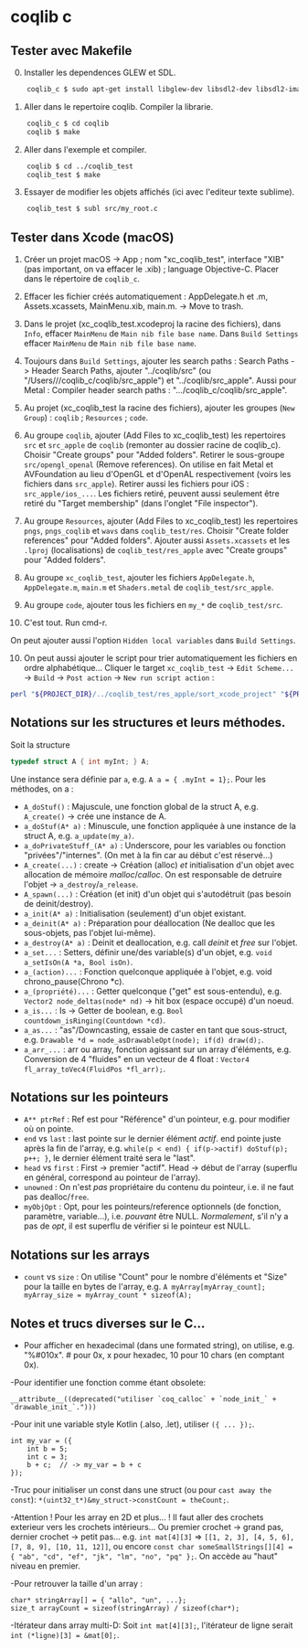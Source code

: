 #  coqlib c

## Tester avec Makefile

0. Installer les dependences GLEW et SDL.
```bash
    coqlib_c $ sudo apt-get install libglew-dev libsdl2-dev libsdl2-image-dev libsdl2-ttf-dev libglm-dev libunwind-dev
```

1. Aller dans le repertoire coqlib. Compiler la librarie.
```bash
    coqlib_c $ cd coqlib
    coqlib $ make
```

2. Aller dans l'exemple et compiler.
```bash
    coqlib $ cd ../coqlib_test
    coqlib_test $ make
```

3. Essayer de modifier les objets affichés (ici avec l'editeur texte sublime).
```bash
    coqlib_test $ subl src/my_root.c
```

## Tester dans Xcode (macOS)

1. Créer un projet macOS -> App ; nom "xc_coqlib_test", interface "XIB" (pas important, on va effacer le .xib) ; language Objective-C. Placer dans le répertoire de `coqlib_c`.

2. Effacer les fichier créés automatiquement : AppDelegate.h et .m, Assets.xcassets, MainMenu.xib, main.m. -> Move to trash.

3. Dans le projet (xc_coqlib_test.xcodeproj la racine des fichiers), dans `Info`, effacer `MainMenu` de `Main nib file base name`. Dans `Build Settings` effacer `MainMenu` de `Main nib file base name`.

4. Toujours dans `Build Settings`, ajouter les search paths : Search Paths -> Header Search Paths, ajouter "../coqlib/src"
(ou "/Users/<name>/<projects>/coqlib_c/coqlib/src_apple") et "../coqlib/src_apple". 
Aussi pour Metal : Compiler header search paths : ".../coqlib_c/coqlib/src_apple".

5. Au projet (xc_coqlib_test la racine des fichiers), ajouter les groupes (`New Group`) : `coqlib` ; `Resources` ; `code`.

6. Au groupe `coqlib`, ajouter (Add Files to xc_coqlib_test) les repertoires `src` et `src_apple` de `coqlib` (remonter au dossier racine de coqlib_c). Choisir "Create groups" pour "Added folders".
   Retirer le sous-groupe `src/opengl_openal` (Remove references). On utilise en fait Metal et AVFoundation au lieu d'OpenGL et d'OpenAL respectivement (voirs les fichiers dans `src_apple`).
   Retirer aussi les fichiers pour iOS : `src_apple/ios_...`.
   Les fichiers retiré, peuvent aussi seulement être retiré du "Target membership" (dans l'onglet "File inspector").

7. Au groupe `Resources`, ajouter (Add Files to xc_coqlib_test) les repertoires `pngs`, `pngs_coqlib` et `wavs` dans `coqlib_test/res`. Choisir "Create folder references" pour "Added folders". Ajouter aussi `Assets.xcassets` et les `.lproj` (localisations) de `coqlib_test/res_apple` avec "Create groups" pour "Added folders".

8. Au groupe `xc_coqlib_test`, ajouter les fichiers `AppDelegate.h`, `AppDelegate.m`, `main.m` et `Shaders.metal` de `coqlib_test/src_apple`.

9. Au groupe `code`, ajouter tous les fichiers en `my_*` de `coqlib_test/src`.

9. C'est tout. Run cmd-r.

On peut ajouter aussi l'option `Hidden local variables` dans `Build Settings`.

10. On peut aussi ajouter le script pour trier automatiquement les fichiers en ordre alphabétique...
Cliquer le target `xc_coqlib_test` -> `Edit Scheme...` -> `Build` -> `Post action` -> `New run script action` :
```bash
perl "${PROJECT_DIR}/../coqlib_test/res_apple/sort_xcode_project" "${PROJECT_FILE_PATH}/project.pbxproj"
```

## Notations sur les structures et leurs méthodes.

Soit la structure
```c
typedef struct A { int myInt; } A;
```
Une instance sera définie par `a`, e.g. `A a = { .myInt = 1};`.
Pour les méthodes, on a :
- `A_doStuf()` : Majuscule, une fonction global de la struct A, e.g. `A_create()` -> crée une instance de A.
- `a_doStuf(A* a)` : Minuscule, une fonction appliquée à une instance de la struct A, e.g. `a_update(my_a)`.
- `a_doPrivateStuff_(A* a)` : Underscore, pour les variables ou fonction "privées"/"internes". (On met à la fin car au début c'est réservé...)
- `A_create(...)` : create -> Création (alloc) *et* initialisation d'un objet avec allocation de mémoire *malloc*/*calloc*. On est responsable de detruire l'objet -> `a_destroy`/`a_release`.
- `A_spawn(...)` : Création (et init) d'un objet qui s'autodétruit (pas besoin de deinit/destroy).
- `a_init(A* a)` : Initialisation (seulement) d'un objet existant.
- `a_deinit(A* a)` : Préparation pour déallocation (Ne dealloc que les sous-objets, pas l'objet lui-même).
- `a_destroy(A* a)` : Deinit et deallocation, e.g. call *deinit* et *free* sur l'objet.
- `a_set...` : Setters, définir une/des variable(s) d'un objet, e.g. `void a_setIsOn(A *a, Bool isOn)`.
- `a_(action)...` : Fonction quelconque appliquée à l'objet, e.g. void chrono_pause(Chrono *c).
- `a_(propriété)...` : Getter quelconque ("get" est sous-entendu),
     e.g. `Vector2 node_deltas(node* nd)` -> hit box (espace occupé) d'un noeud.
- `a_is...` : Is -> Getter de boolean, e.g. `Bool countdown_isRinging(Countdown *cd)`.
- `a_as...` : "as"/Downcasting, essaie de caster en tant que sous-struct, e.g. `Drawable *d = node_asDrawableOpt(node); if(d) draw(d);`.
- `a_arr_...` : arr ou array, fonction agissant sur un array d'éléments, e.g. Conversion de 4 "fluides" en un vecteur de 4 float : `Vector4 fl_array_toVec4(FluidPos *fl_arr);`.

## Notations sur les pointeurs

- `A** ptrRef` : Ref est pour "Référence" d'un pointeur, e.g. pour modifier où on pointe.
- `end` vs `last` : last pointe sur le dernier élément _actif_. end pointe juste après la fin de l'array, e.g. `while(p < end) { if(p->actif) doStuf(p); p++; }`, le dernier élément traité sera le "last".
- `head` vs `first` : First -> premier "actif". Head -> début de l'array (superflu en général, correspond au pointeur de l'array).
- `unowned` : On n'est *pas* propriétaire du contenu du pointeur, i.e. il ne faut pas dealloc/`free`.
- `myObjOpt` : Opt, pour les pointeurs/reference optionnels (de fonction, paramètre, variable...), i.e. *pouvant* être NULL. _Normalement_, s'il n'y a pas de *opt*, il est superflu de vérifier si le pointeur est NULL.

## Notations sur les arrays

- `count` vs `size` : On utilise "Count" pour le nombre d'éléments et "Size" pour la taille en bytes de l'array,
e.g. `A myArray[myArray_count]; myArray_size = myArray_count * sizeof(A);`

## Notes et trucs diverses sur le C...

- Pour afficher en hexadecimal (dans une formated string), on utilise,
  e.g. "%#010x". # pour 0x, x pour hexadec, 10 pour 10 chars (en comptant 0x).

-Pour identifier une fonction comme étant obsolete:
```
__attribute__((deprecated("utiliser `coq_calloc` + `node_init_` + `drawable_init_`.")))
```

-Pour init une variable style Kotlin (.also, .let), utiliser `({ ... });`.
```
int my_var = ({
    int b = 5;
    int c = 3;
    b + c;  // -> my_var = b + c
});
```

-Truc pour initialiser un const dans une struct (ou pour `cast away the const`): `*(uint32_t*)&my_struct->constCount = theCount;`.

-Attention ! Pour les array en 2D et plus... ! Il faut aller des crochets exterieur vers les crochets intérieurs...
Ou premier crochet -> grand pas, dernier crochet -> petit pas...
e.g. `int mat[4][3]` => `[[1, 2, 3], [4, 5, 6], [7, 8, 9], [10, 11, 12]]`,
ou encore `const char someSmallStrings[][4] = { "ab", "cd", "ef", "jk", "lm", "no", "pq" };`.
On accède au "haut" niveau en premier.

-Pour retrouver la taille d'un array :
```
char* stringArray[] = { "allo", "un", ...};
size_t arrayCount = sizeof(stringArray) / sizeof(char*);
```

-Itérateur dans array multi-D: Soit `int mat[4][3];`, l'itérateur de ligne serait `int (*ligne)[3] = &mat[0];`.

